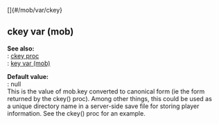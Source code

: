 []{#/mob/var/ckey}    
## ckey var (mob)    
**See also:**    
:   [ckey proc](/ref/proc/ckey)    
:   [key var (mob)](/ref/mob/var/key)    
<!-- -->    
**Default value:**    
:   null    
This is the value of mob.key converted to canonical form (ie the form    
returned by the ckey() proc). Among other things, this could be used as    
a unique directory name in a server-side save file for storing player    
information. See the ckey() proc for an example.  